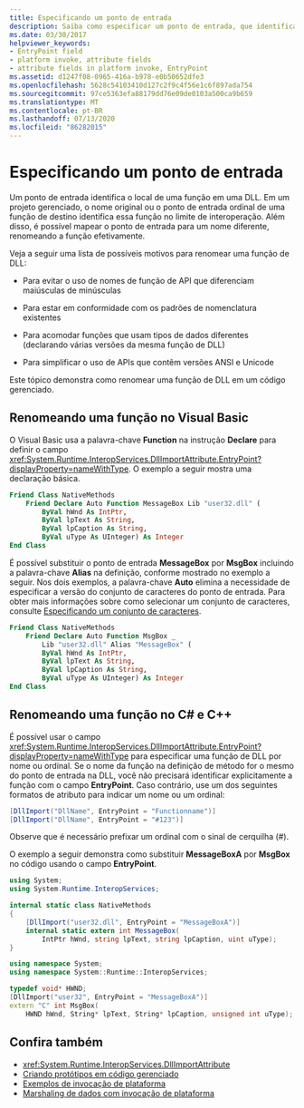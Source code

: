 ```yaml
---
title: Especificando um ponto de entrada
description: Saiba como especificar um ponto de entrada, que identifica o local de uma função em uma DLL. Você pode renomear a função mapeando o ponto de entrada para outro nome.
ms.date: 03/30/2017
helpviewer_keywords:
- EntryPoint field
- platform invoke, attribute fields
- attribute fields in platform invoke, EntryPoint
ms.assetid: d1247f08-0965-416a-b978-e0b50652dfe3
ms.openlocfilehash: 5628c54103410d127c2f9c4f56e1c6f897ada754
ms.sourcegitcommit: 97ce5363efa88179dd76e09de0103a500ca9b659
ms.translationtype: MT
ms.contentlocale: pt-BR
ms.lasthandoff: 07/13/2020
ms.locfileid: "86282015"
---
```

# <a name="specifying-an-entry-point"></a>Especificando um ponto de entrada

Um ponto de entrada identifica o local de uma função em uma DLL. Em um projeto gerenciado, o nome original ou o ponto de entrada ordinal de uma função de destino identifica essa função no limite de interoperação. Além disso, é possível mapear o ponto de entrada para um nome diferente, renomeando a função efetivamente.  
  
 Veja a seguir uma lista de possíveis motivos para renomear uma função de DLL:  
  
- Para evitar o uso de nomes de função de API que diferenciam maiúsculas de minúsculas  
  
- Para estar em conformidade com os padrões de nomenclatura existentes  
  
- Para acomodar funções que usam tipos de dados diferentes (declarando várias versões da mesma função de DLL)  
  
- Para simplificar o uso de APIs que contêm versões ANSI e Unicode  
  
 Este tópico demonstra como renomear uma função de DLL em um código gerenciado.  
  
## <a name="renaming-a-function-in-visual-basic"></a>Renomeando uma função no Visual Basic  

O Visual Basic usa a palavra-chave **Function** na instrução **Declare** para definir o campo <xref:System.Runtime.InteropServices.DllImportAttribute.EntryPoint?displayProperty=nameWithType>. O exemplo a seguir mostra uma declaração básica.  
  
```vb
Friend Class NativeMethods
    Friend Declare Auto Function MessageBox Lib "user32.dll" (
        ByVal hWnd As IntPtr,
        ByVal lpText As String,
        ByVal lpCaption As String,
        ByVal uType As UInteger) As Integer
End Class
```
  
É possível substituir o ponto de entrada **MessageBox** por **MsgBox** incluindo a palavra-chave **Alias** na definição, conforme mostrado no exemplo a seguir. Nos dois exemplos, a palavra-chave **Auto** elimina a necessidade de especificar a versão do conjunto de caracteres do ponto de entrada. Para obter mais informações sobre como selecionar um conjunto de caracteres, consulte [Especificando um conjunto de caracteres](specifying-a-character-set.md).  
  
```vb
Friend Class NativeMethods
    Friend Declare Auto Function MsgBox _
        Lib "user32.dll" Alias "MessageBox" (
        ByVal hWnd As IntPtr,
        ByVal lpText As String,
        ByVal lpCaption As String,
        ByVal uType As UInteger) As Integer
End Class
```
  
## <a name="renaming-a-function-in-c-and-c"></a>Renomeando uma função no C# e C++  
 É possível usar o campo <xref:System.Runtime.InteropServices.DllImportAttribute.EntryPoint?displayProperty=nameWithType> para especificar uma função de DLL por nome ou ordinal. Se o nome da função na definição de método for o mesmo do ponto de entrada na DLL, você não precisará identificar explicitamente a função com o campo **EntryPoint**. Caso contrário, use um dos seguintes formatos de atributo para indicar um nome ou um ordinal:  
  
```csharp
[DllImport("DllName", EntryPoint = "Functionname")]
[DllImport("DllName", EntryPoint = "#123")]
```
  
 Observe que é necessário prefixar um ordinal com o sinal de cerquilha (#).  
  
 O exemplo a seguir demonstra como substituir **MessageBoxA** por **MsgBox** no código usando o campo **EntryPoint**.  
  
```csharp
using System;
using System.Runtime.InteropServices;

internal static class NativeMethods
{
    [DllImport("user32.dll", EntryPoint = "MessageBoxA")]
    internal static extern int MessageBox(
        IntPtr hWnd, string lpText, string lpCaption, uint uType);
}
```
  
```cpp
using namespace System;
using namespace System::Runtime::InteropServices;

typedef void* HWND;
[DllImport("user32", EntryPoint = "MessageBoxA")]
extern "C" int MsgBox(
    HWND hWnd, String* lpText, String* lpCaption, unsigned int uType);
```
  
## <a name="see-also"></a>Confira também

- <xref:System.Runtime.InteropServices.DllImportAttribute>
- [Criando protótipos em código gerenciado](creating-prototypes-in-managed-code.md)
- [Exemplos de invocação de plataforma](platform-invoke-examples.md)
- [Marshaling de dados com invocação de plataforma](marshaling-data-with-platform-invoke.md)
